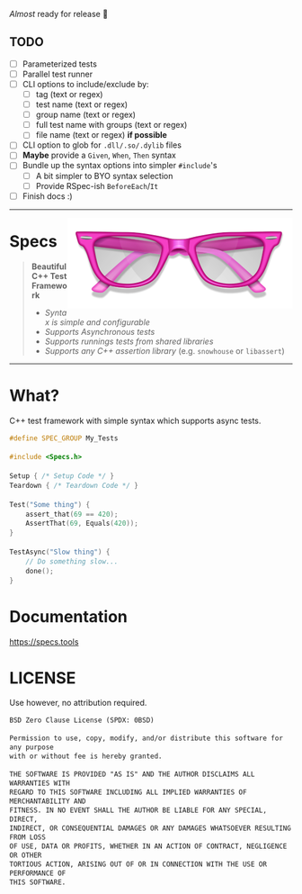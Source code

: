 _Almost_ ready for release 🎉


## TODO

- [ ] Parameterized tests
- [ ] Parallel test runner
- [ ] CLI options to include/exclude by:
  - [ ] tag (text or regex)
  - [ ] test name (text or regex)
  - [ ] group name (text or regex)
  - [ ] full test name with groups (text or regex)
  - [ ] file name (text or regex) **if possible**
- [ ] CLI option to glob for `.dll/.so/.dylib` files
- [ ] **Maybe** provide a `Given`, `When`, `Then` syntax
- [ ] Bundle up the syntax options into simpler `#include`'s
  - [ ] A bit simpler to BYO syntax selection
  - [ ] Provide RSpec-ish `BeforeEach`/`It`
- [ ] Finish docs :)

---

<img src="Resources/Images/Logo_400.png" align="right">

# Specs <!-- omit in toc -->

> **Beautiful C++ Test Framework**
>
> - _Syntax is simple and configurable_
> - _Supports Asynchronous tests_
> - _Supports runnings tests from shared libraries_
> - _Supports any C++ assertion library_ (e.g. `snowhouse` or `libassert`)

---

# What?  <!-- omit in toc -->

C++ test framework with simple syntax which supports async tests.

```cpp
#define SPEC_GROUP My_Tests

#include <Specs.h>

Setup { /* Setup Code */ }
Teardown { /* Teardown Code */ }

Test("Some thing") {
    assert_that(69 == 420);
    AssertThat(69, Equals(420));
}

TestAsync("Slow thing") {
    // Do something slow...
    done();
}
```

# Documentation

https://specs.tools

# LICENSE

Use however, no attribution required.

```
BSD Zero Clause License (SPDX: 0BSD)

Permission to use, copy, modify, and/or distribute this software for any purpose
with or without fee is hereby granted.

THE SOFTWARE IS PROVIDED "AS IS" AND THE AUTHOR DISCLAIMS ALL WARRANTIES WITH
REGARD TO THIS SOFTWARE INCLUDING ALL IMPLIED WARRANTIES OF MERCHANTABILITY AND
FITNESS. IN NO EVENT SHALL THE AUTHOR BE LIABLE FOR ANY SPECIAL, DIRECT,
INDIRECT, OR CONSEQUENTIAL DAMAGES OR ANY DAMAGES WHATSOEVER RESULTING FROM LOSS
OF USE, DATA OR PROFITS, WHETHER IN AN ACTION OF CONTRACT, NEGLIGENCE OR OTHER
TORTIOUS ACTION, ARISING OUT OF OR IN CONNECTION WITH THE USE OR PERFORMANCE OF
THIS SOFTWARE.
```